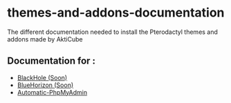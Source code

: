 # themes-and-addons-documentation
The different documentation needed to install the Pterodactyl themes and addons made by AktiCube

## Documentation for :
- [BlackHole (Soon)]()
- [BlueHorizon (Soon)]()
- [Automatic-PhpMyAdmin](https://github.com/AktiCube/themes-and-addons-documentation/wiki/Automatic-PhpMyAdmin)